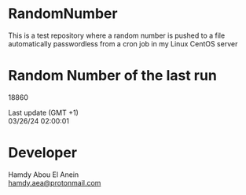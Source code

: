 # RandomNumber    
This is a test repository where a random number is pushed to a file automatically passwordless from a cron job in my Linux CentOS server    
# Random Number of the last run   
18860
      
Last update (GMT +1)    
03/26/24 02:00:01
# Developer    
Hamdy Abou El Anein   
hamdy.aea@protonmail.com
